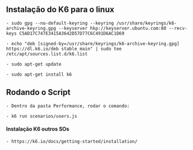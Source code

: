 ## Instalação do K6 para o linux
    - sudo gpg --no-default-keyring --keyring /usr/share/keyrings/k6-archive-keyring.gpg --keyserver hkp://keyserver.ubuntu.com:80 --recv-keys C5AD17C747E3415A3642D57D77C6C491D6AC1D69

    - echo "deb [signed-by=/usr/share/keyrings/k6-archive-keyring.gpg] https://dl.k6.io/deb stable main" | sudo tee /etc/apt/sources.list.d/k6.list

    - sudo apt-get update

    - sudo apt-get install k6

## Rodando o Script

    - Dentro da pasta Performance, rodar o comando:
    
    - k6 run scenarios/users.js

#### Instalação K6 outros SOs
    - https://k6.io/docs/getting-started/installation/
